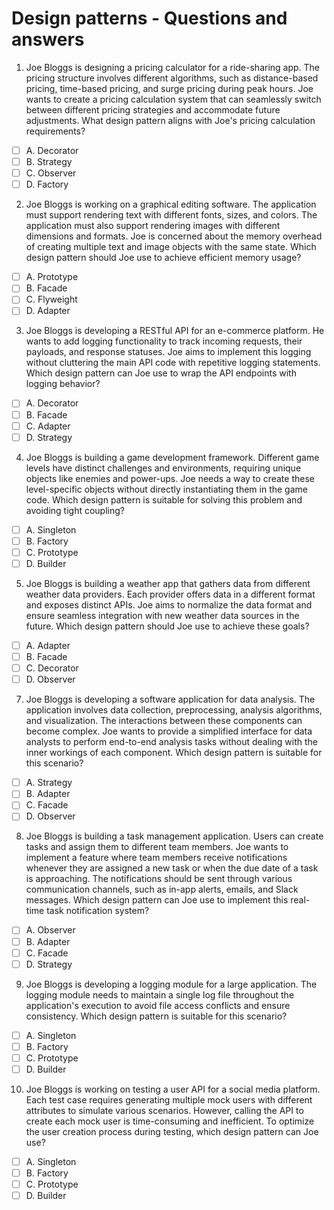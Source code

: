 # Design patterns - Questions and answers

1. Joe Bloggs is designing a pricing calculator for a ride-sharing app. The pricing structure involves different algorithms, such as distance-based pricing, time-based pricing, and surge pricing during peak hours. Joe wants to create a pricing calculation system that can seamlessly switch between different pricing strategies and accommodate future adjustments. What design pattern aligns with Joe's pricing calculation requirements?

- [ ] A. Decorator
- [ ] B. Strategy
- [ ] C. Observer
- [ ] D. Factory

2. Joe Bloggs is working on a graphical editing software. The application must support rendering text with different fonts, sizes, and colors. The application must also support rendering images with different dimensions and formats. Joe is concerned about the memory overhead of creating multiple text and image objects with the same state. Which design pattern should Joe use to achieve efficient memory usage?

- [ ] A. Prototype
- [ ] B. Facade
- [ ] C. Flyweight
- [ ] D. Adapter

3. Joe Bloggs is developing a RESTful API for an e-commerce platform. He wants to add logging functionality to track incoming requests, their payloads, and response statuses. Joe aims to implement this logging without cluttering the main API code with repetitive logging statements. Which design pattern can Joe use to wrap the API endpoints with logging behavior?

- [ ] A. Decorator
- [ ] B. Facade
- [ ] C. Adapter
- [ ] D. Strategy

4. Joe Bloggs is building a game development framework. Different game levels have distinct challenges and environments, requiring unique objects like enemies and power-ups. Joe needs a way to create these level-specific objects without directly instantiating them in the game code. Which design pattern is suitable for solving this problem and avoiding tight coupling?

- [ ] A. Singleton
- [ ] B. Factory
- [ ] C. Prototype
- [ ] D. Builder

5. Joe Bloggs is building a weather app that gathers data from different weather data providers. Each provider offers data in a different format and exposes distinct APIs. Joe aims to normalize the data format and ensure seamless integration with new weather data sources in the future. Which design pattern should Joe use to achieve these goals?

- [ ] A. Adapter
- [ ] B. Facade
- [ ] C. Decorator
- [ ] D. Observer

7. Joe Bloggs is developing a software application for data analysis. The application involves data collection, preprocessing, analysis algorithms, and visualization. The interactions between these components can become complex. Joe wants to provide a simplified interface for data analysts to perform end-to-end analysis tasks without dealing with the inner workings of each component. Which design pattern is suitable for this scenario?

- [ ] A. Strategy
- [ ] B. Adapter
- [ ] C. Facade
- [ ] D. Observer

8. Joe Bloggs is building a task management application. Users can create tasks and assign them to different team members. Joe wants to implement a feature where team members receive notifications whenever they are assigned a new task or when the due date of a task is approaching. The notifications should be sent through various communication channels, such as in-app alerts, emails, and Slack messages. Which design pattern can Joe use to implement this real-time task notification system?

- [ ] A. Observer
- [ ] B. Adapter
- [ ] C. Facade
- [ ] D. Strategy

9. Joe Bloggs is developing a logging module for a large application. The logging module needs to maintain a single log file throughout the application's execution to avoid file access conflicts and ensure consistency. Which design pattern is suitable for this scenario?

- [ ] A. Singleton
- [ ] B. Factory
- [ ] C. Prototype
- [ ] D. Builder

10. Joe Bloggs is working on testing a user API for a social media platform. Each test case requires generating multiple mock users with different attributes to simulate various scenarios. However, calling the API to create each mock user is time-consuming and inefficient. To optimize the user creation process during testing, which design pattern can Joe use?

- [ ] A. Singleton
- [ ] B. Factory
- [ ] C. Prototype
- [ ] D. Builder
